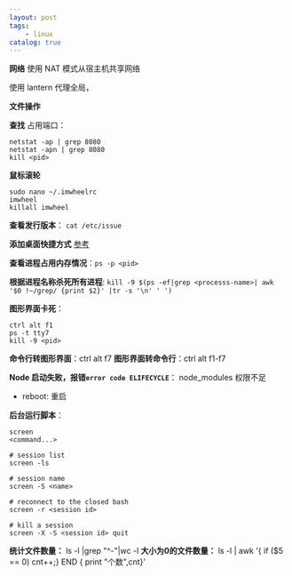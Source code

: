 ```yaml
---
layout: post
tags: 
    - linux
catalog: true
---
```


**网络**
使用 NAT 模式从宿主机共享网络

使用 lantern 代理全局，

**文件操作**

**查找**
占用端口：
```
netstat -ap | grep 8080
netstat -apn | grep 8080
kill <pid>
```

**鼠标滚轮**
```
sudo nano ~/.imwheelrc
imwheel
killall imwheel
```

**查看发行版本**： `cat /etc/issue`

**添加桌面快捷方式**
[参考](https://blog.csdn.net/xudailong_blog/article/details/78797559)

**查看进程占用内存情况**：`ps -p <pid>`

**根据进程名称杀死所有进程**: `kill -9 $(ps -ef|grep <processs-name>| awk '$0 !~/grep/ {print $2}' |tr -s '\n' ' ')`

**图形界面卡死**： 
```
ctrl alt f1
ps -t tty7
kill -9 <pid>
```

**命令行转图形界面**：ctrl alt f7
**图形界面转命令行**：ctrl alt f1-f7

**Node 启动失败，报错`error code ELIFECYCLE`**： node_modules 权限不足

- reboot: 重启

**后台运行脚本**：
```
screen
<command...>

# session list
screen -ls

# session name
screen -S <name>

# reconnect to the closed bash
screen -r <session id>

# kill a session
screen -X -S <session id> quit
```

**统计文件数量：** ls -l |grep "^-"|wc -l
**大小为0的文件数量：** ls -l | awk '{ if ($5 == 0) cnt++;} END { print "个数",cnt}'